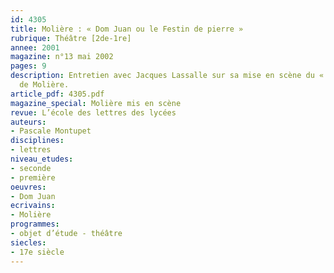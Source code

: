 ```yaml
---
id: 4305
title: Molière : « Dom Juan ou le Festin de pierre »
rubrique: Théâtre [2de-1re]
annee: 2001
magazine: n°13 mai 2002
pages: 9
description: Entretien avec Jacques Lassalle sur sa mise en scène du « Dom Juan »,
  de Molière.
article_pdf: 4305.pdf
magazine_special: Molière mis en scène
revue: L’école des lettres des lycées
auteurs:
- Pascale Montupet
disciplines:
- lettres
niveau_etudes:
- seconde
- première
oeuvres:
- Dom Juan
ecrivains:
- Molière
programmes:
- objet d’étude - théâtre
siecles:
- 17e siècle
---
```

